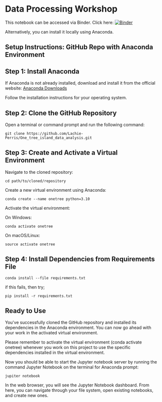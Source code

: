 
# Data Processing Workshop 

This notebook can be accessed via Binder. Click here: [![Binder](https://mybinder.org/badge_logo.svg)](https://mybinder.org/v2/gh/Lachie-Perris/One_tree_island_data_analysis.git/HEAD)

Alternatively, you can install it locally using Anaconda.

## Setup Instructions: GitHub Repo with Anaconda Environment

## Step 1: Install Anaconda

If Anaconda is not already installed, download and install it from the official website: [Anaconda Downloads](https://www.anaconda.com/products/distribution)

Follow the installation instructions for your operating system.

## Step 2: Clone the GitHub Repository

Open a terminal or command prompt and run the following command:

    git clone https://github.com/Lachie-Perris/One_tree_island_data_analysis.git

## Step 3: Create and Activate a Virtual Environment

Navigate to the cloned repository:

    cd path/to/cloned/repository

Create a new virtual environment using Anaconda:

    conda create --name onetree python=3.10

Activate the virtual environment:

  On Windows:
  
    conda activate onetree
    
  On macOS/Linux:
  
    source activate onetree

## Step 4: Install Dependencies from Requirements File

    conda install --file requirements.txt
if this fails, then try;

    pip install -r requirements.txt

## Ready to Use
You've successfully cloned the GitHub repository and installed its dependencies in the Anaconda environment. You can now go ahead with your work in the activated virtual environment.

Please remember to activate the virtual environment (conda activate onetree) whenever you work on this project to use the specific dependencies installed in the virtual environment.

Now you should be able to start the Jupyter notebook server by running the command Jupyter Notebook on the terminal for Anaconda prompt:
  
    jupiter notebook 

In the web browser, you will see the Jupyter Notebook dashboard. From here, you can navigate through your file system, open existing notebooks, and create new ones.


